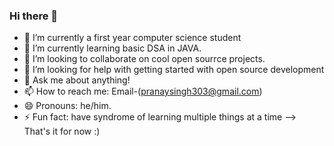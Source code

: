 ### Hi there 👋

- 🔭 I’m currently a first year computer science student
- 🌱 I’m currently learning basic DSA in JAVA.
- 👯 I’m looking to collaborate on cool open sourrce projects. 
- 🤔 I’m looking for help with getting started with open source development  
- 💬 Ask me about anything!
- 📫 How to reach me: Email-(pranaysingh303@gmail.com)
- 😄 Pronouns: he/him.
- ⚡ Fun fact: have syndrome of learning multiple things at a time
--> That's it for now :)
